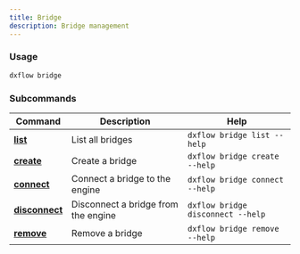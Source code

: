 ```yaml
---
title: Bridge 
description: Bridge management
---
```


### Usage

```bash [Terminal]
dxflow bridge
```

### Subcommands

| Command | Description | Help |
|---------|-------------|------|
| [**list**](/docs/cli/bridge/list) | List all bridges | `dxflow bridge list --help` |
| [**create**](/docs/cli/bridge/create) | Create a bridge | `dxflow bridge create --help` |
| [**connect**](/docs/cli/bridge/connect) | Connect a bridge to the engine | `dxflow bridge connect --help` |
| [**disconnect**](/docs/cli/bridge/disconnect) | Disconnect a bridge from the engine | `dxflow bridge disconnect --help` |
| [**remove**](/docs/cli/bridge/remove) | Remove a bridge | `dxflow bridge remove --help` |

